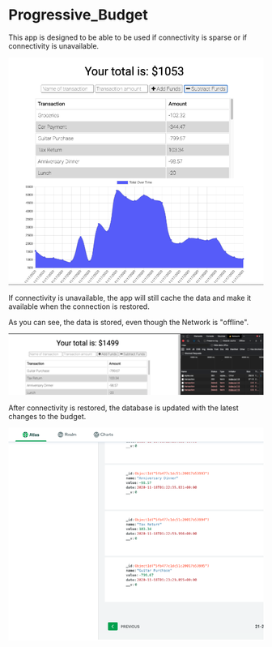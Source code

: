 # Progressive_Budget

This app is designed to be able to be used if connectivity is sparse or if connectivity is unavailable.

<img src="./prog_budget_screen_shot_01.png" />

If connectivity is unavailable, the app will still cache the data and make it available when the connection is restored.

As you can see, the data is stored, even though the Network is "offline".

<img src="./prog_budget_screen_shot_02.png" />

After connectivity is restored, the database is updated with the latest changes to the budget.

<img src="./prog_budget_screen_shot_03.png" />
